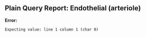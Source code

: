 ## Plain Query Report: Endothelial (arteriole)

**Error:**
```
Expecting value: line 1 column 1 (char 0)
```